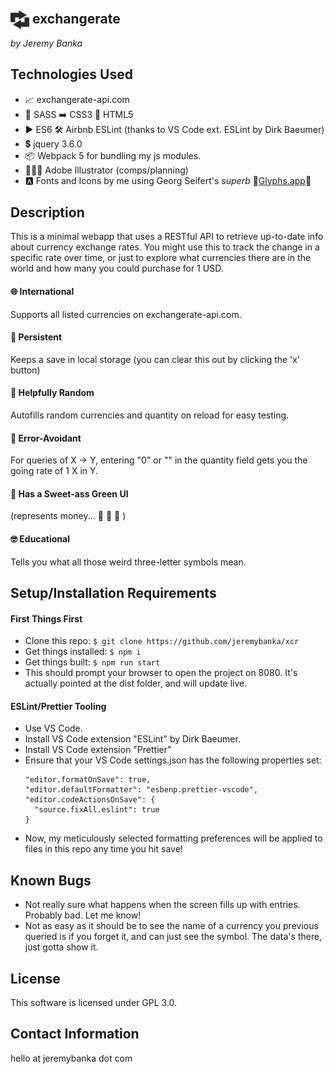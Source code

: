 <h2 style="font-weight: regular"><img src="./src/images/logo-dark.png" alt="two symmetrical arrows symbolizing equal exchange" height="30" width="30" style="margin-bottom: -9px" > e<span style="font-weight: bold">xc</span>hange<span style="font-weight: bold">r</span>ate</h2>

_by Jeremy Banka_

## Technologies Used

- 📈 exchangerate-api.com
- 💅 SASS ➡️ CSS3 📄 HTML5
- ▶️ ES6 🛠 Airbnb ESLint (thanks to VS Code ext. ESLint by Dirk Baeumer)
- 💲 jquery 3.6.0
- 📦 Webpack 5 for bundling my js modules.
- 👨🏻‍🎨 Adobe Illustrator (comps/planning)
- 🅰️ Fonts and Icons by me using Georg Seifert's _superb_ 💚[Glyphs.app](https://glyphsapp.com)💚

## Description

This is a minimal webapp that uses a RESTful API to retrieve up-to-date info about currency exchange rates. You might use this to track the change in a specific rate over time, or just to explore what currencies there are in the world and how many you could purchase for 1 USD.

#### 🌐 **International**

Supports all listed currencies on exchangerate-api.com.

#### 📜 **Persistent**

Keeps a save in local storage (you can clear this out by clicking the 'x' button)

#### 🎲 **Helpfully Random**

Autofills random currencies and quantity on reload for easy testing.

#### 🦺 **Error-Avoidant**

For queries of X -> Y, entering "0" or "" in the quantity field gets you the going rate of 1 X in Y.

#### 🤑 **Has a Sweet-ass Green UI**

(represents money... 💸 💸 💸 )

#### 🤓 **Educational**

Tells you what all those weird three-letter symbols mean.

## Setup/Installation Requirements

#### First Things First

- Clone this repo: `$ git clone https://github.com/jeremybanka/xcr`
- Get things installed: `$ npm i`
- Get things built: `$ npm run start`
- This should prompt your browser to open the project on 8080. It's actually pointed at the dist folder, and will update live.

#### ESLint/Prettier Tooling

- Use VS Code.
- Install VS Code extension "ESLint" by Dirk Baeumer.
- Install VS Code extension "Prettier"
- Ensure that your VS Code settings.json has the following properties set:
  ```
  "editor.formatOnSave": true,
  "editor.defaultFormatter": "esbenp.prettier-vscode",
  "editor.codeActionsOnSave": {
    "source.fixAll.eslint": true
  }
  ```
- Now, my meticulously selected formatting preferences will be applied to files in this repo any time you hit save!

## Known Bugs

- Not really sure what happens when the screen fills up with entries. Probably bad. Let me know!
- Not as easy as it should be to see the name of a currency you previous queried is if you forget it, and can just see the symbol. The data's there, just gotta show it.

## License

This software is licensed under GPL 3.0.

## Contact Information

hello at jeremybanka dot com
